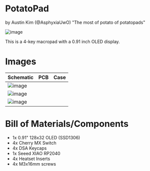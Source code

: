 # PotatoPad
by Austin Kim (@AsphyxiaUwO)
"The most of potato of potatopads"

![image](https://github.com/user-attachments/assets/671ab194-c05e-4ae3-9e97-299540ed19b5)

This is a 4-key macropad with a 0.91 inch OLED display. 

# Images
| Schematic | PCB | Case |
| -------- | ------- | ------- |
| ![image](https://github.com/user-attachments/assets/86422167-5144-4142-b8c4-8126cea4e044)
 | ![image](https://github.com/user-attachments/assets/bd0f41b9-7513-429e-b04d-f01c9dfcaf3e)
 | ![image](https://github.com/user-attachments/assets/b0a18c3d-101c-4ac6-a720-b88db32a85d1) |

# Bill of Materials/Components
- 1x 0.91" 128x32 OLED (SSD1306)
- 4x Cherry MX Switch
- 4x DSA Keycaps
- 1x Seeed XIAO RP2040
- 4x Heatset Inserts
- 4x M3x16mm screws
